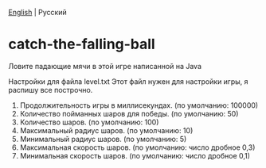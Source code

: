 [English](README.md) | Русский
# catch-the-falling-ball
Ловите падающие мячи в этой игре написанной на Java

Настройки для файла level.txt
Этот файл нужен для настройки игры, я распишу все построчно.
1. Продолжительность игры в миллисекундах. (по умолчанию: 100000)
2. Количество пойманных шаров для победы. (по умолчанию: 50)
3. Количество шаров. (по умолчанию: 100)
4. Максимальный радиус шаров. (по умолчанию: 10)
5. Минимальный радиус шаров. (по умолчанию: 5)
6. Максимальная скорость шаров. (по умолчанию: число дробное 0,3)
7. Минимальная скорость шаров. (по умолчанию: число дробное 0,1)